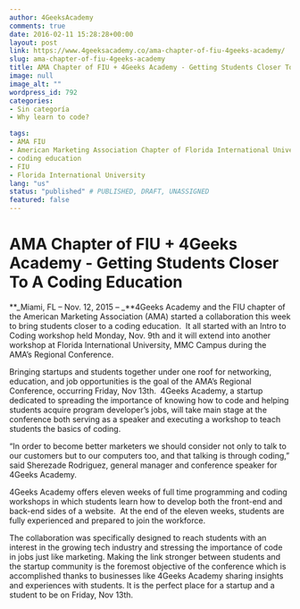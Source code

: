 ```yaml
---
author: 4GeeksAcademy
comments: true
date: 2016-02-11 15:28:28+00:00
layout: post
link: https://www.4geeksacademy.co/ama-chapter-of-fiu-4geeks-academy/
slug: ama-chapter-of-fiu-4geeks-academy
title: AMA Chapter of FIU + 4Geeks Academy - Getting Students Closer To A Coding Education
image: null
image_alt: ""
wordpress_id: 792
categories:
- Sin categoría
- Why learn to code?

tags:
- AMA FIU
- American Marketing Association Chapter of Florida International University
- coding education
- FIU
- Florida International University
lang: "us"
status: "published" # PUBLISHED, DRAFT, UNASSIGNED
featured: false
---
```


# AMA Chapter of FIU + 4Geeks Academy - Getting Students Closer To A Coding Education




**_Miami, FL – Nov. 12, 2015 – _**4Geeks Academy and the FIU chapter of the American Marketing Association (AMA) started a collaboration this week to bring students closer to a coding education.  It all started with an Intro to Coding workshop held Monday, Nov. 9th and it will extend into another workshop at Florida International University, MMC Campus during the AMA’s Regional Conference.

Bringing startups and students together under one roof for networking, education, and job opportunities is the goal of the AMA’s Regional Conference, occurring Friday, Nov 13th.  4Geeks Academy, a startup dedicated to spreading the importance of knowing how to code and helping students acquire program developer’s jobs, will take main stage at the conference both serving as a speaker and executing a workshop to teach students the basics of coding.

“In order to become better marketers we should consider not only to talk to our customers but to our computers too, and that talking is through coding,” said Sherezade Rodriguez, general manager and conference speaker for 4Geeks Academy.

4Geeks Academy offers eleven weeks of full time programming and coding workshops in which students learn how to develop both the front-end and back-end sides of a website.  At the end of the eleven weeks, students are fully experienced and prepared to join the workforce.

The collaboration was specifically designed to reach students with an interest in the growing tech industry and stressing the importance of code in jobs just like marketing. Making the link stronger between students and the startup community is the foremost objective of the conference which is accomplished thanks to businesses like 4Geeks Academy sharing insights and experiences with students. It is the perfect place for a startup and a student to be on Friday, Nov 13th.
